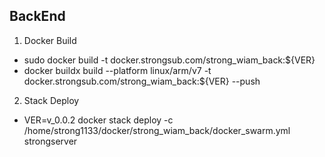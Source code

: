 

## BackEnd 

1. Docker Build
- sudo docker build -t docker.strongsub.com/strong_wiam_back:${VER}
- docker buildx build --platform linux/arm/v7 -t docker.strongsub.com/strong_wiam_back:${VER} --push

2. Stack Deploy 
 - VER=v_0.0.2 docker stack deploy -c /home/strong1133/docker/strong_wiam_back/docker_swarm.yml  strongserver

